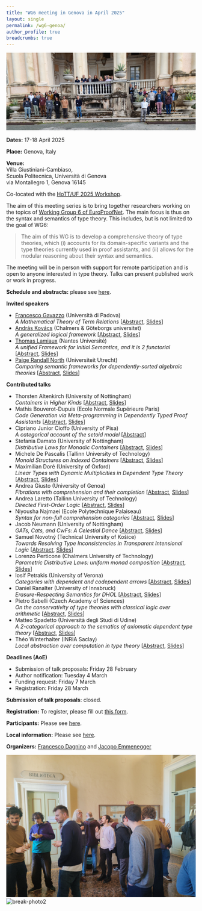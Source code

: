 ```yaml
---
title: "WG6 meeting in Genova in April 2025"
layout: single
permalink: /wg6-genoa/
author_profile: true
breadcrumbs: true
---
```


![Workshop group photo](./pictures/EPN-WG6-Genoa.jpg)

**Dates:** 17-18 April 2025

**Place:** Genova, Italy

**Venue:**  
Villa Giustiniani-Cambiaso,  
Scuola Politecnica, Università di Genova  
via Montallegro 1, Genova 16145  

<!--
⚠️⚠️ **On Thursday 17** all parks in Genoa will be closed due to strong wind. **The venue can be reached only through an entrance from viale Cambiaso**, more or less [here](https://maps.app.goo.gl/SFrJfeMmESh558zu7). You will have to enter a courtyard, reach the very end of it and turn right to a first flight of steps, then left to another flight of steps, and after those you will see the building. You will find some signs along the path. ⚠️⚠️

⚠️⚠️ Please beware of accommodation-related scam emails targeting this specific event.⚠️⚠️
-->

Co-located with the [HoTT/UF 2025 Workshop](https://hott-uf.github.io/2025/).  

The aim of this meeting series is to bring together researchers working on the topics of [Working Group 6 of EuroProofNet](https://europroofnet.github.io/wg6/). The main focus is thus on the syntax and semantics of type theory.
This includes, but is not limited to the goal of WG6:

> The aim of this WG is to develop a comprehensive theory of type theories, which (i) accounts for its domain-specific variants and the type theories currently used in proof assistants, and (ii) allows for the modular reasoning about their syntax and semantics.

The meeting will be in person with support for remote participation and is open to anyone interested in type theory. Talks can present published work or work in progress.


**Schedule and abstracts:** please see [here](programme#schedule).


**Invited speakers**

* [Francesco Gavazzo](https://sites.google.com/view/francescogavazzo/home) (Università di Padova)  
*A Mathematical Theory of Term Relations*
[[Abstract](programme#fgavazzo), [Slides](./talks/gavazzo.pdf)]
* [András Kovács](https://andraskovacs.github.io/) (Chalmers & Göteborgs universitet)  
*A generalized logical framework*
[[Abstract](programme#akovacs), [Slides](./talks/kovacs.pdf)]
* [Thomas Lamiaux](https://thomas-lamiaux.github.io/) (Nantes Université)  
*A unified Framework for Initial Semantics, and it is 2 functorial*
[[Abstract](programme#tlamiaux), [Slides](./talks/lamiaux.pdf)]
* [Paige Randall North](https://paigenorth.github.io/) (Universiteit Utrecht)  
*Comparing semantic frameworks for dependently-sorted algebraic theories*
[[Abstract](programme#prnorth), [Slides](./talks/north.pdf)]


**Contributed talks**
* Thorsten Altenkirch (University of Nottingham)  
*Containers in Higher Kinds*
[[Abstract](programme#taltenkirch), [Slides](./talks/altenkirch.pdf)]
* Mathis Bouverot-Dupuis (Ecole Normale Supérieure Paris)  
*Code Generation via Meta-programming in Dependently Typed Proof Assistants*
[[Abstract](programme#mbouverot), [Slides](./talks/bouverot-dupuis.pdf)]
* Cipriano Junior Cioffo (University of Pisa)  
*A categorical account of the setoid model*
[[Abstract](programme#ccioffo)]
* Stefania Damato (University of Nottingham)  
*Distributive Laws for Monadic Containers*
[[Abstract](programme#sdamato), [Slides](./talks/damato.pdf)]
* Michele De Pascalis (Tallinn University of Technology)  
*Monoid Structures on Indexed Containers*
[[Abstract](programme#mdepascalis), [Slides](./talks/de-pascalis.pdf)]
* Maximilian Doré (University of Oxford)  
*Linear Types with Dynamic Multiplicities in Dependent Type Theory*
[[Abstract](programme#mdore), [Slides](./talks/dore.pdf)]
* Andrea Giusto (University of Genoa)  
*Fibrations with comprehension and their completion*
[[Abstract](programme#agiusto), [Slides](./talks/giusto.pdf)]
* Andrea Laretto (Tallinn University of Technology)  
*Directed First-Order Logic*
[[Abstract](programme#alaretto), [Slides](./talks/laretto.pdf)]
* Niyousha Najmaei (Ecole Polytechnique Palaiseau)  
*Syntax for non-full comprehension categories*
[[Abstract](programme#nnajmaei), [Slides](./talks/najmaei.pdf)]
* Jacob Neumann (University of Nottingham)  
*GATs, Cats, and CwFs: A Celestial Dance*
[[Abstract](programme#jneumann), [Slides](./talks/neumann.pdf)]
* Samuel Novotný (Technical University of Košice)  
*Towards Resolving Type Inconsistencies in Transparent Intensional Logic*
[[Abstract](programme#snovotny), [Slides](./talks/novotny.pdf)]
* Lorenzo Perticone (Chalmers University of Technology)  
*Parametric Distributive Laws: uniform monad composition*
[[Abstract](programme#lperticone), [Slides](./talks/perticone.pdf)]
* Iosif Petrakis (University of Verona)  
*Categories with dependent and codependent arrows*
[[Abstract](programme#ipetrakis), [Slides](./talks/petrakis.pdf)]
* Daniel Ranalter (University of Innsbruck)  
*Erasure-Respecting Semantics for DHOL*
[[Abstract](programme#dranalter), [Slides](./talks/ranalter.pdf)]
* Pietro Sabelli (Czech Academy of Sciences)  
*On the conservativity of type theories with classical logic over arithmetic*
[[Abstract](programme#psabelli), [Slides](./talks/sabelli.pdf)]
* Matteo Spadetto (Università degli Studi di Udine)  
*A 2-categorical approach to the sematics of axiomatic dependent type theory*
[[Abstract](programme#mspadetto), [Slides](./talks/spadetto.pdf)]
* Théo Winterhalter (INRIA Saclay)  
*Local abstraction over computation in type theory*
[[Abstract](programme#twinterhalter), [Slides](./talks/winterhalter.pdf)]


**Deadlines (AoE)**

* Submission of talk proposals: Friday 28 February
* Author notification: Tuesday 4 March
* Funding request: Friday 7 March
* Registration: Friday 28 March

**Submission of talk proposals**: closed.
<!--Please fill out [this form](https://docs.google.com/forms/d/e/1FAIpQLSe7yLhQDEdegdPDhP0IRlW2p-3KjvP3lT3CbvaEGgbfu9rVCw/viewform?usp=preview) to submit a proposal for a contributed talk.-->

**Registration:**
To register, please fill out [this form](https://docs.google.com/forms/d/e/1FAIpQLSdaGDgt4Znuzn4mz6mZjoVMQnLgK-2HtbuZX6WupfpxwtRqZg/viewform?usp=preview).
<!--& funding The form also gives the option to submit a funding request.
Funding consists of reimbursement of travel expenses and a daily allowance for the meeting's dates (but recepits of both travel and accommodation expenses have to be provided).
The daily allowance has been fixed to 140 euros.
We recommend those interested in applying to read the official information regarding reimbursement available [here](../reimbursement-rules).
In particular, note that to receive funding you will be asked to register as a member of EuroProofNet if you are not already.-->

**Participants:** Please see [here](participants).

**Local information:** Please see [here](local-info).

**Organizers:** [Francesco Dagnino](https://fdgn.github.io/) and [Jacopo Emmenegger](https://jacopoemmenegger.wordpress.com/)

![break-photo1](./pictures/break1.jpg) ![break-photo2](./pictures/break2.jpg)
